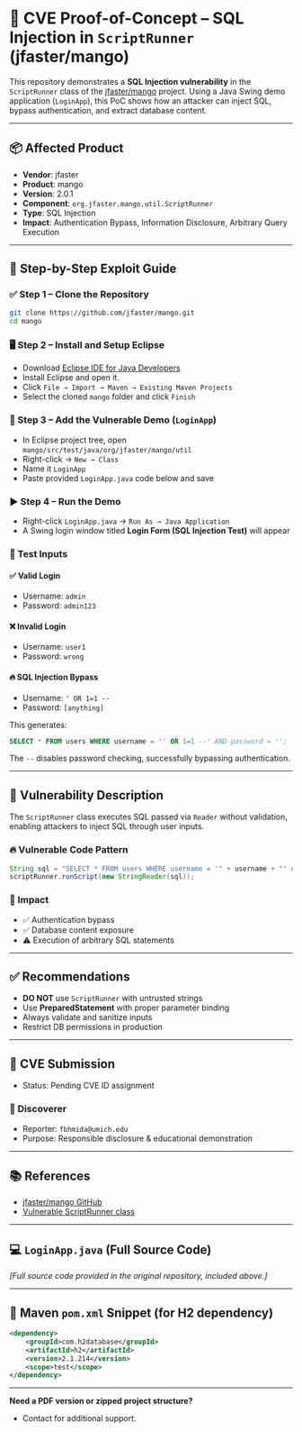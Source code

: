 # 🚨 CVE Proof-of-Concept – SQL Injection in `ScriptRunner` (jfaster/mango)

This repository demonstrates a **SQL Injection vulnerability** in the `ScriptRunner` class of the [jfaster/mango](https://github.com/jfaster/mango) project. Using a Java Swing demo application (`LoginApp`), this PoC shows how an attacker can inject SQL, bypass authentication, and extract database content.

---

## 📦 Affected Product

- **Vendor**: jfaster  
- **Product**: mango  
- **Version**: 2.0.1  
- **Component**: `org.jfaster.mango.util.ScriptRunner`  
- **Type**: SQL Injection  
- **Impact**: Authentication Bypass, Information Disclosure, Arbitrary Query Execution  

---

## 🧪 Step-by-Step Exploit Guide

### ✅ Step 1 – Clone the Repository
```bash
git clone https://github.com/jfaster/mango.git
cd mango
```

### 🖥️ Step 2 – Install and Setup Eclipse
- Download [Eclipse IDE for Java Developers](https://www.eclipse.org/downloads/)
- Install Eclipse and open it.
- Click `File → Import → Maven → Existing Maven Projects`
- Select the cloned `mango` folder and click `Finish`

### 📁 Step 3 – Add the Vulnerable Demo (`LoginApp`)
- In Eclipse project tree, open `mango/src/test/java/org/jfaster/mango/util`
- Right-click → `New → Class`
- Name it `LoginApp`
- Paste provided `LoginApp.java` code below and save

### ▶️ Step 4 – Run the Demo
- Right-click `LoginApp.java` → `Run As → Java Application`
- A Swing login window titled **Login Form (SQL Injection Test)** will appear

### 🧨 Test Inputs

#### ✅ Valid Login
- Username: `admin`
- Password: `admin123`

#### ❌ Invalid Login
- Username: `user1`
- Password: `wrong`

#### 🔥 SQL Injection Bypass
- Username: `' OR 1=1 --`
- Password: `[anything]`

This generates:
```sql
SELECT * FROM users WHERE username = '' OR 1=1 --' AND password = '';
```

The `--` disables password checking, successfully bypassing authentication.

---

## 🔎 Vulnerability Description
The `ScriptRunner` class executes SQL passed via `Reader` without validation, enabling attackers to inject SQL through user inputs.

### 🔥 Vulnerable Code Pattern
```java
String sql = "SELECT * FROM users WHERE username = '" + username + "' AND password = '" + password + "';";
scriptRunner.runScript(new StringReader(sql));
```

### 🔐 Impact
- ✅ Authentication bypass
- ✅ Database content exposure
- ⚠️ Execution of arbitrary SQL statements

---

## ✅ Recommendations
- **DO NOT** use `ScriptRunner` with untrusted strings
- Use **PreparedStatement** with proper parameter binding
- Always validate and sanitize inputs
- Restrict DB permissions in production

---

## 🧾 CVE Submission
- Status: Pending CVE ID assignment

### 👤 Discoverer
- Reporter: `fbhmida@umich.edu`
- Purpose: Responsible disclosure & educational demonstration

---

## 📚 References
- [jfaster/mango GitHub](https://github.com/jfaster/mango)
- [Vulnerable ScriptRunner class](https://github.com/jfaster/mango/blob/master/mango-core/src/main/java/org/jfaster/mango/util/ScriptRunner.java)

---

## 💻 `LoginApp.java` (Full Source Code)

*[Full source code provided in the original repository, included above.]*

---

## 🔧 Maven `pom.xml` Snippet (for H2 dependency)
```xml
<dependency>
    <groupId>com.h2database</groupId>
    <artifactId>h2</artifactId>
    <version>2.1.214</version>
    <scope>test</scope>
</dependency>
```

---

**Need a PDF version or zipped project structure?**

- Contact for additional support.


